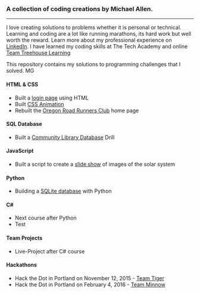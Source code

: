 ### A collection of coding creations by Michael Allen.
***

I love creating solutions to problems whether it is personal or technical. Learning and coding are a lot like running marathons, its hard work but well worth the reward. Learn more about my professional experience on [LinkedIn](https://www.linkedin.com/in/mrmichaelgallen). I have learned my coding skills at The Tech Academy and online [Team Treehouse Learning](https://teamtreehouse.com/mrmichaelallen)

This repository contains my solutions to programming challenges that I solved. MG

#### HTML & CSS

* Built a [login page](/HTML-CSS/Login-Page) using HTML
* Built [CSS Animation](/HTML-CSS/CSS-Animation)
* Rebuilt the [Oregon Road Runners Club](/HTML-CSS/ORRC-HomePage-Rebuild) home page

#### SQL Database
* Built a [Community Library Database](/SQL/Library-Practical) Drill

#### JavaScript
* Built a script to create a [slide show](/JavaScript/Image-Slide-Show) of images of the solar system

#### Python
* Building a [SQLite database](/Python/Database-Using-Python) with Python

#### C\# 
* Next course after Python
* Test

#### Team Projects
* Live-Project after C# course

#### Hackathons
* Hack the Dot in Portland on November 12, 2015 - [Team Tiger](https://github.com/liztom/hippohaus)
* Hack the Dot in Portland on February 4, 2016 - [Team Minnow](https://github.com/mrmichaelgallen/PersonalSpace-Rehab)




